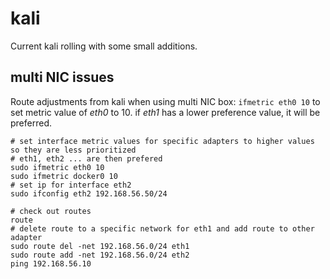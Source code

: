 # kali
Current kali rolling with some small additions.

## multi NIC issues
Route adjustments from kali when using multi NIC box: `ifmetric eth0 10` to set metric value of _eth0_ to 10. if _eth1_ has a lower preference value, it will be preferred.
```shell
# set interface metric values for specific adapters to higher values so they are less prioritized
# eth1, eth2 ... are then prefered
sudo ifmetric eth0 10
sudo ifmetric docker0 10
# set ip for interface eth2
sudo ifconfig eth2 192.168.56.50/24

# check out routes
route
# delete route to a specific network for eth1 and add route to other adapter
sudo route del -net 192.168.56.0/24 eth1
sudo route add -net 192.168.56.0/24 eth2
ping 192.168.56.10 
```
